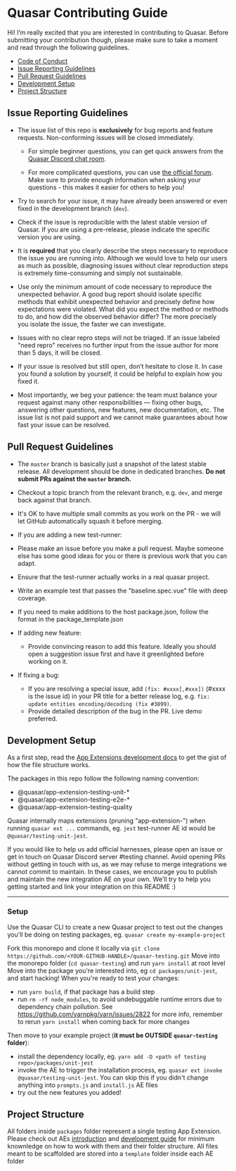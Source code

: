 # Quasar Contributing Guide

Hi! I’m really excited that you are interested in contributing to Quasar. Before submitting your contribution though, please make sure to take a moment and read through the following guidelines.

- [Code of Conduct](https://github.com/quasarframework/quasar-test/blob/dev/.github/CODE_OF_CONDUCT.md)
- [Issue Reporting Guidelines](#issue-reporting-guidelines)
- [Pull Request Guidelines](#pull-request-guidelines)
- [Development Setup](#development-setup)
- [Project Structure](#project-structure)

## Issue Reporting Guidelines

- The issue list of this repo is **exclusively** for bug reports and feature requests. Non-conforming issues will be closed immediately.

  - For simple beginner questions, you can get quick answers from the [Quasar Discord chat room](https://discord.gg/5TDhbDg).

  - For more complicated questions, you can use [the official forum](http://forum.quasar-framework.org/). Make sure to provide enough information when asking your questions - this makes it easier for others to help you!

- Try to search for your issue, it may have already been answered or even fixed in the development branch (`dev`).

- Check if the issue is reproducible with the latest stable version of Quasar. If you are using a pre-release, please indicate the specific version you are using.

- It is **required** that you clearly describe the steps necessary to reproduce the issue you are running into. Although we would love to help our users as much as possible, diagnosing issues without clear reproduction steps is extremely time-consuming and simply not sustainable.

- Use only the minimum amount of code necessary to reproduce the unexpected behavior. A good bug report should isolate specific methods that exhibit unexpected behavior and precisely define how expectations were violated. What did you expect the method or methods to do, and how did the observed behavior differ? The more precisely you isolate the issue, the faster we can investigate.

- Issues with no clear repro steps will not be triaged. If an issue labeled "need repro" receives no further input from the issue author for more than 5 days, it will be closed.

- If your issue is resolved but still open, don’t hesitate to close it. In case you found a solution by yourself, it could be helpful to explain how you fixed it.

- Most importantly, we beg your patience: the team must balance your request against many other responsibilities — fixing other bugs, answering other questions, new features, new documentation, etc. The issue list is not paid support and we cannot make guarantees about how fast your issue can be resolved.

## Pull Request Guidelines

- The `master` branch is basically just a snapshot of the latest stable release. All development should be done in dedicated branches. **Do not submit PRs against the `master` branch.**

- Checkout a topic branch from the relevant branch, e.g. `dev`, and merge back against that branch.

- It's OK to have multiple small commits as you work on the PR - we will let GitHub automatically squash it before merging.

- If you are adding a new test-runner:
- Please make an issue before you make a pull request. Maybe someone else has some good ideas for you or there is previous work that you can adapt.
- Ensure that the test-runner actually works in a real quasar project.
- Write an example test that passes the "baseline.spec.vue" file with deep coverage.
- If you need to make additions to the host package.json, follow the format in the package_template.json

- If adding new feature:

  - Provide convincing reason to add this feature. Ideally you should open a suggestion issue first and have it greenlighted before working on it.

- If fixing a bug:
  - If you are resolving a special issue, add `(fix: #xxxx[,#xxx])` (#xxxx is the issue id) in your PR title for a better release log, e.g. `fix: update entities encoding/decoding (fix #3899)`.
  - Provide detailed description of the bug in the PR. Live demo preferred.

## Development Setup
As a first step, read the [App Extensions development docs](https://quasar.dev/app-extensions/development-guide/introduction) to get the gist of how the file structure works.

The packages in this repo follow the following naming convention:

- @quasar/app-extension-testing-unit-\*
- @quasar/app-extension-testing-e2e-\*
- @quasar/app-extension-testing-quality

Quasar internally maps extensions (pruning "app-extension-") when running `quasar ext ...` commands, eg. `jest` test-runner AE id would be `@quasar/testing-unit-jest`.

If you would like to help us add official harnesses, please open an issue or get in touch on Quasar Discord server #testing channel.
Avoid opening PRs without getting in touch with us, as we may refuse to merge integrations we cannot commit to maintain.
In these cases, we encourage you to publish and maintain the new integration AE on your own.
We'll try to help you getting started and link your integration on this README :)

---
 
### Setup

Use the Quasar CLI to create a new Quasar project to test out the changes you'll be doing on testing packages, eg. `quasar create my-example-project`

Fork this monorepo and clone it locally via `git clone https://github.com/<YOUR-GITHUB-HANDLE>/quasar-testing.git`
Move into the monorepo folder (`cd quasar-testing`) and run `yarn install` at root level
Move into the package you're interested into, eg `cd packages/unit-jest`, and start hacking!
When you're ready to test your changes:

- run `yarn build`, if that package has a build step
- run `rm -rf node_modules`, to avoid undebuggable runtime errors due to dependency chain pollution. See https://github.com/yarnpkg/yarn/issues/2822 for more info, remember to rerun `yarn install` when coming back for more changes

Then move to your example project (**it must be OUTSIDE `quasar-testing` folder**):

- install the dependency locally, eg. `yarn add -D <path of testing repo>/packages/unit-jest`
- invoke the AE to trigger the installation process, eg. `quasar ext invoke @quasar/testing-unit-jest`. You can skip this if you didn't change anything into `prompts.js` and `install.js` AE files
- try out the new features you added!

## Project Structure

All folders inside `packages` folder represent a single testing App Extension.
Please check out AEs [introduction](https://quasar.dev/app-extensions/introduction) and [development guide](https://quasar.dev/app-extensions/development-guide/introduction) for minimum knownledge on how to work with them and their folder structure.
All files meant to be scaffolded are stored into a `template` folder inside each AE folder
